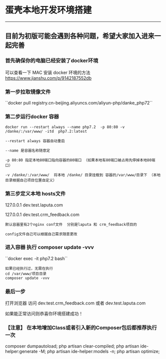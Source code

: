 <h1>蛋壳本地开发环境搭建</h1>
<hr>
<h2>目前为初版可能会遇到各种问题，希望大家加入进来一起完善</h2>
<h3>首先确保你的电脑已经安装了docker环境</h3>

可以查看一下 MAC 安装 docker 环境的方法 <a href="https://www.jianshu.com/p/9142187552db">https://www.jianshu.com/p/9142187552db</a>


<h3>第一步拉取镜像文件</h3>
``docker pull registry.cn-beijing.aliyuncs.com/aliyun-php/danke_php72``

<h3>第二步运行docker 容器</h3>

``docker run --restart always --name php7.2  -p 80:80 -v /danke/:/var/www/ -itd  php7.2:latest
``

	--restart always 容器自动重启
	
	--name 是容器名称随意定
	
	-p 80:80 指定本地80端口指向容器的80端口 （如果本地有80端口被占用先停掉本地80端口）
	
	-v /danke/:/var/www/  将本地 /danke/ 目录挂载到 容器的/var/www/目录下 （本地目录根据自己项目位置自定义）

<h3>第三步定义本地 hosts文件</h3>

127.0.0.1 dev.test.laputa.com

127.0.0.1 dev.test.crm_feedback.com	

	默认容器里有2个nginx conf文件  分别是laputa 和 crm_feedback项目的
	
	config文件自己可以根据自己需求随意更改


<h3>进入容器 执行 composer update -vvv </h3>
``docker exec -it php7.2 bash``

	如果已经执行过，无需在执行
	cd /var/www/项目目录
	composer update -vvv


<h3>最后一步</h3>
打开浏览器 访问 dev.test.crm_feedback.com 或者	dev.test.laputa.com

如果能正常访问则恭喜你环境搭建成功！	

<h3>【注意】 在本地增加Class或者引入新的Composer包后都推荐执行一次</h3>
		composer dumpautoload; php artisan clear-compiled; php artisan ide-helper:generate -M; php artisan ide-helper:models -n; php artisan optimize;


